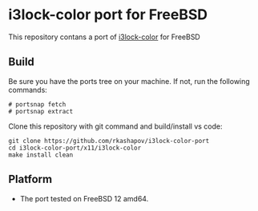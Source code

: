# i3lock-color port for FreeBSD

This repository contans a port of [i3lock-color](https://github.com/PandorasFox/i3lock-color) for FreeBSD

## Build
Be sure you have the ports tree on your machine. If not, run the following commands:

``` shell
# portsnap fetch
# portsnap extract
```

Clone this repository with git command and build/install vs code:

``` shell
git clone https://github.com/rkashapov/i3lock-color-port
cd i3lock-color-port/x11/i3lock-color
make install clean
```

## Platform
- The port tested on FreeBSD 12 amd64.
